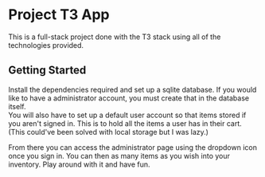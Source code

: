 # Project T3 App

This is a full-stack project done with the T3 stack using all of the technologies provided. </br>

## Getting Started
<p>
Install the dependencies required and set up a sqlite database. If you would like to have a administrator account, you must create that in the database itself. </br>
You will also have to set up a default user account so that items stored if you aren't signed in. This is to hold all the items a user has in their cart. (This could've been solved with local storage but I was lazy.)</br>
</p>
<p>
From there you can access the administrator page using the dropdown icon once you sign in. You can then as many items as you wish into your inventory. Play around with it and have fun. 
</p>
